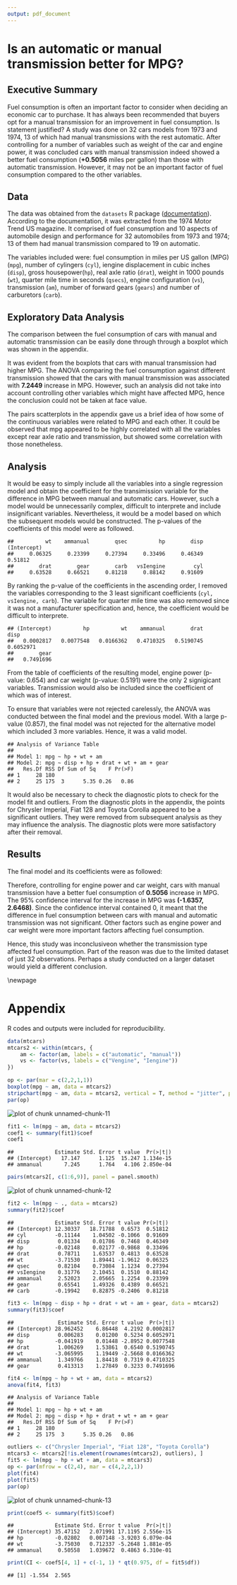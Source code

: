 ```yaml
---
output: pdf_document
---
```



Is an automatic or manual transmission better for MPG?
======================================================

## Executive Summary

Fuel consumption is often an important factor to consider when deciding an economic car to purchase.
It has always been recommended that buyers opt for a manual transmission for an improvement in fuel consumption.
Is statement justified? A study was done on 32 cars models from 1973 and 1974, 
13 of which had manual transmissions with the rest automatic.
After controlling for a number of variables such as weight of the car and engine power,
it was concluded cars with manual transmission indeed showed a better fuel consumption 
(**+0.5056** miles per gallon) than those with automatic transmission. 
However, it may not be an important factor of fuel consumption compared to the other variables.

## Data

The data was obtained from the `datasets` R package 
([documentation](http://stat.ethz.ch/R-manual/R-devel/library/datasets/html/mtcars.html)). 
According to the documentation, it was extracted from the 1974 Motor Trend US magazine. 
It comprised of fuel consumption and 10 aspects of automobile design and performance 
for 32 automobiles from 1973 and 1974; 
13 of them had manual transmission compared to 19 on automatic.

The variables included were: fuel consumption in miles per US gallon (MPG) (`mpg`),
number of cylingers (`cyl`), iengine displacement in cubic inches (`disp`), gross housepower(`hp`), 
real axle ratio (`drat`), weight in 1000 pounds (`wt`), quarter mile time in seconds (`qsecs`), 
engine configuration (`vs`), transmission (`am`), number of forward gears (`gears`) 
and number of carburetors (`carb`).

## Exploratory Data Analysis

The comparison between the fuel consumption of cars with manual and automatic transmission 
can be easily done through through a boxplot which was shown in the appendix.



It was evident from the boxplots that cars with manual transmission had higher MPG.
The ANOVA comparing the fuel consumption against different transmission showed that 
the cars with manual transmission was associated with **7.2449** increase in MPG.
However, such an analysis did not take into account controlling other variables
which might have affected MPG, hence the conclusion could not be taken at face value.

The pairs scatterplots in the appendix gave us a brief idea of how some of the continuous variables
were related to MPG and each other.
It could be observed that mpg appeared to be highly correlated with all the variables 
except rear axle ratio and transmission, but showed some correlation with those nonetheless.



## Analysis

It would be easy to simply include all the variables into a single regression model 
and obtain the coefficient for the transimission variable 
for the difference in MPG between manual and automatic cars.
However, such a model would be unnecessarily complex, 
difficult to interprete and include insignificant variables.
Nevertheless, it would be a model based on which the subsequent models would be constructed.
The p-values of the coefficients of this model were as followed.


```
##          wt    ammanual        qsec          hp        disp (Intercept) 
##     0.06325     0.23399     0.27394     0.33496     0.46349     0.51812 
##        drat        gear        carb   vsIengine         cyl 
##     0.63528     0.66521     0.81218     0.88142     0.91609
```

By ranking the p-value of the coefficients in the ascending order,
I removed the variables corresponding to the 3 least significant coefficients 
(`cyl, vsIengine, carb`).
The variable for quarter mile time was also removed since it was not a manufacturer specification
and, hence, the coefficient would be difficult to interprete.


```
## (Intercept)          hp          wt    ammanual        drat        disp 
##   0.0002817   0.0077548   0.0166362   0.4710325   0.5190745   0.6052971 
##        gear 
##   0.7491696
```

From the table of coefficients of the resulting model, engine power (p-value: 0.654) 
and car weight (p-value: 0.5191) were the only 2 signigicant variables.
Transmission would also be included since the coefficient of which was of interest.



To ensure that variables were not rejected carelessly, the ANOVA was conducted 
between the final model and the previous model. With a large p-value (0.857), 
the final model was not rejected for the alternative model which included 3 more variables.
Hence, it was a valid model.


```
## Analysis of Variance Table
## 
## Model 1: mpg ~ hp + wt + am
## Model 2: mpg ~ disp + hp + drat + wt + am + gear
##   Res.Df RSS Df Sum of Sq    F Pr(>F)
## 1     28 180                         
## 2     25 175  3      5.35 0.26   0.86
```

It would also be necessary to check the diagnostic plots to check for the model fit and outliers.
From the diagnostic plots in the appendix, the points for Chrysler Imperial, Fiat 128 and Toyota Corolla 
appeared to be a significant outliers. They were removed from subsequent analysis as they may influence the analysis. 
The diagnostic plots were more satisfactory after their removal.



## Results

The final model and its coefficients were as followed:



Therefore, controlling for engine power and car weight, cars with manual transmission 
have a better fuel consumption of **0.5056** increase in MPG.
The 95% confidence interval for the increase in MPG was **(-1.6357, 2.6468)**.
Since the confidence interval contained 0, it meant that the difference in fuel consumption
between cars with manual and automatic transmission was not significant.
Other factors such as engine power and car weight were more important factors
affecting fuel consumption. 

Hence, this study was inconclusiveon whether the transmission type affected fuel consumption.
Part of the reason was due to the limited dataset of just 32 observations.
Perhaps a study conducted on a larger dataset would yield a different conclusion.

\newpage

Appendix
========

R codes and outputs were included for reproducibility.




```r
data(mtcars)
mtcars2 <- within(mtcars, {
    am <- factor(am, labels = c("automatic", "manual"))
    vs <- factor(vs, labels = c("Vengine", "Iengine"))
})

op <- par(mar = c(2,2,1,1))
boxplot(mpg ~ am, data = mtcars2)
stripchart(mpg ~ am, data = mtcars2, vertical = T, method = "jitter", pch = 20, add = T)
par(op)
```

![plot of chunk unnamed-chunk-11](figure/unnamed-chunk-11.png) 


```r
fit1 <- lm(mpg ~ am, data = mtcars2)
coef1 <- summary(fit1)$coef
coef1
```

```
##             Estimate Std. Error t value  Pr(>|t|)
## (Intercept)   17.147      1.125  15.247 1.134e-15
## ammanual       7.245      1.764   4.106 2.850e-04
```

```r
pairs(mtcars2[, c(1:6,9)], panel = panel.smooth)
```

![plot of chunk unnamed-chunk-12](figure/unnamed-chunk-12.png) 

```r
fit2 <- lm(mpg ~ ., data = mtcars2)
summary(fit2)$coef
```

```
##             Estimate Std. Error t value Pr(>|t|)
## (Intercept) 12.30337   18.71788  0.6573  0.51812
## cyl         -0.11144    1.04502 -0.1066  0.91609
## disp         0.01334    0.01786  0.7468  0.46349
## hp          -0.02148    0.02177 -0.9868  0.33496
## drat         0.78711    1.63537  0.4813  0.63528
## wt          -3.71530    1.89441 -1.9612  0.06325
## qsec         0.82104    0.73084  1.1234  0.27394
## vsIengine    0.31776    2.10451  0.1510  0.88142
## ammanual     2.52023    2.05665  1.2254  0.23399
## gear         0.65541    1.49326  0.4389  0.66521
## carb        -0.19942    0.82875 -0.2406  0.81218
```

```r
fit3 <- lm(mpg ~ disp + hp + drat + wt + am + gear, data = mtcars2)
summary(fit3)$coef
```

```
##              Estimate Std. Error t value  Pr(>|t|)
## (Intercept) 28.962452    6.86448  4.2192 0.0002817
## disp         0.006283    0.01200  0.5234 0.6052971
## hp          -0.041919    0.01448 -2.8952 0.0077548
## drat         1.006269    1.53861  0.6540 0.5190745
## wt          -3.065995    1.19449 -2.5668 0.0166362
## ammanual     1.349766    1.84418  0.7319 0.4710325
## gear         0.413313    1.27849  0.3233 0.7491696
```

```r
fit4 <- lm(mpg ~ hp + wt + am, data = mtcars2)
anova(fit4, fit3)
```

```
## Analysis of Variance Table
## 
## Model 1: mpg ~ hp + wt + am
## Model 2: mpg ~ disp + hp + drat + wt + am + gear
##   Res.Df RSS Df Sum of Sq    F Pr(>F)
## 1     28 180                         
## 2     25 175  3      5.35 0.26   0.86
```


```r
outliers <- c("Chrysler Imperial", "Fiat 128", "Toyota Corolla")
mtcars3 <- mtcars2[!is.element(rownames(mtcars2), outliers), ]
fit5 <- lm(mpg ~ hp + wt + am, data = mtcars3)
op <- par(mfrow = c(2,4), mar = c(4,2,2,1))
plot(fit4)
plot(fit5)
par(op)
```

![plot of chunk unnamed-chunk-13](figure/unnamed-chunk-13.png) 


```r
print(coef5 <- summary(fit5)$coef)
```

```
##             Estimate Std. Error t value  Pr(>|t|)
## (Intercept) 35.47152   2.071991 17.1195 2.556e-15
## hp          -0.02802   0.007148 -3.9203 6.079e-04
## wt          -3.75030   0.712337 -5.2648 1.881e-05
## ammanual     0.50558   1.039672  0.4863 6.310e-01
```

```r
print(CI <- coef5[4, 1] + c(-1, 1) * qt(0.975, df = fit5$df))
```

```
## [1] -1.554  2.565
```
